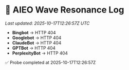 # 🌊 AIEO Wave Resonance Log
_Last updated: 2025-10-17T12:26:57Z UTC_

- **Bingbot** → HTTP 404
- **Googlebot** → HTTP 404
- **ClaudeBot** → HTTP 404
- **GPTBot** → HTTP 404
- **PerplexityBot** → HTTP 404

✅ Probe completed at 2025-10-17T12:26:57Z
